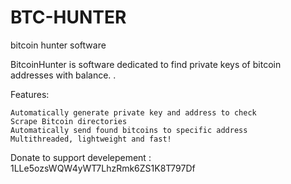 # BTC-HUNTER
bitcoin hunter software

BitcoinHunter is software dedicated to find private keys of bitcoin addresses with balance.
.

Features:

    Automatically generate private key and address to check
    Scrape Bitcoin directories
    Automatically send found bitcoins to specific address
    Multithreaded, lightweight and fast!
    
    
 
 
 Donate to support develepement : 1LLe5ozsWQW4yWT7LhzRmk6ZS1K8T797Df
